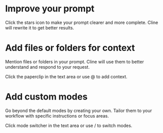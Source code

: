 # Improve your prompt

Click the stars icon to make your prompt clearer and more complete. Cline will rewrite it to get better results.

# Add files or folders for context

Mention files or folders in your prompt. Cline will use them to better understand and respond to your request.

Click the paperclip in the text area or use @ to add context.

# Add custom modes

Go beyond the default modes by creating your own. Tailor them to your workflow with specific instructions or focus areas.

Click mode switcher in the text area or use / to switch modes.
